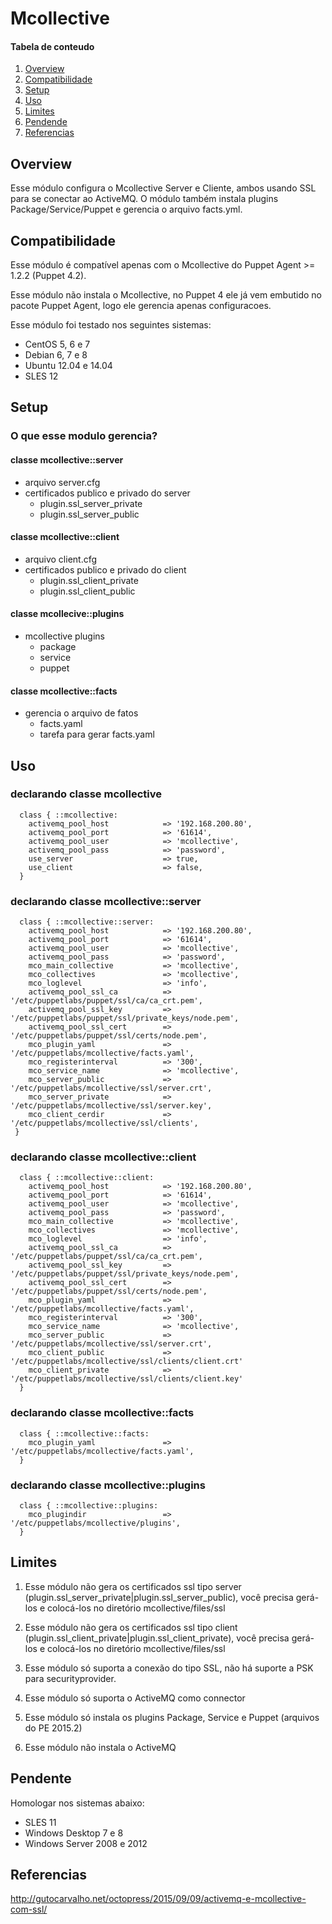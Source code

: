 # Mcollective

#### Tabela de conteudo

1. [Overview](#overview)
2. [Compatibilidade](#compatibilidade)
3. [Setup](#setup)
4. [Uso](#uso)
5. [Limites](#limites)
6. [Pendende](#pendente)
7. [Referencias](#referencias)

## Overview

Esse módulo configura o Mcollective Server e Cliente, ambos usando SSL para se conectar
ao ActiveMQ. O módulo também instala plugins Package/Service/Puppet e gerencia o arquivo
facts.yml.

## Compatibilidade

Esse módulo é compatível apenas com o Mcollective do Puppet Agent >= 1.2.2 (Puppet 4.2).

Esse módulo não instala o Mcollective, no Puppet 4 ele já vem embutido no pacote Puppet Agent, logo ele gerencia apenas configuracoes.

Esse módulo foi testado nos seguintes sistemas:

* CentOS 5, 6 e 7
* Debian 6, 7 e 8
* Ubuntu 12.04 e 14.04
* SLES 12

## Setup

### O que esse modulo gerencia?

#### classe mcollective::server

* arquivo server.cfg
* certificados publico e privado do server
  * plugin.ssl_server_private
  * plugin.ssl_server_public

#### classe mcollective::client

* arquivo client.cfg
* certificados publico e privado do client
  * plugin.ssl_client_private
  * plugin.ssl_client_public

#### classe mcollecive::plugins

* mcollective plugins 
  * package
  * service
  * puppet

#### classe mcollective::facts

* gerencia o arquivo de fatos
  * facts.yaml
  * tarefa para gerar facts.yaml

## Uso

### declarando classe mcollective

```puppet
  class { ::mcollective:
    activemq_pool_host            => '192.168.200.80',
    activemq_pool_port            => '61614',
    activemq_pool_user            => 'mcollective',
    activemq_pool_pass            => 'password',
    use_server                    => true,
    use_client                    => false,
  }
```

### declarando classe mcollective::server

```puppet
  class { ::mcollective::server:
    activemq_pool_host            => '192.168.200.80',
    activemq_pool_port            => '61614',
    activemq_pool_user            => 'mcollective',
    activemq_pool_pass            => 'password',
    mco_main_collective           => 'mcollective',
    mco_collectives               => 'mcollective',
    mco_loglevel                  => 'info',
    activemq_pool_ssl_ca          => '/etc/puppetlabs/puppet/ssl/ca/ca_crt.pem',
    activemq_pool_ssl_key         => '/etc/puppetlabs/puppet/ssl/private_keys/node.pem',
    activemq_pool_ssl_cert        => '/etc/puppetlabs/puppet/ssl/certs/node.pem',
    mco_plugin_yaml               => '/etc/puppetlabs/mcollective/facts.yaml',
    mco_registerinterval          => '300',
    mco_service_name              => 'mcollective',
    mco_server_public             => '/etc/puppetlabs/mcollective/ssl/server.crt',
    mco_server_private            => '/etc/puppetlabs/mcollective/ssl/server.key',
    mco_client_cerdir             => '/etc/puppetlabs/mcollective/ssl/clients',
 }
```

### declarando classe mcollective::client

```puppet
  class { ::mcollective::client:
    activemq_pool_host            => '192.168.200.80',
    activemq_pool_port            => '61614',
    activemq_pool_user            => 'mcollective',
    activemq_pool_pass            => 'password',
    mco_main_collective           => 'mcollective',
    mco_collectives               => 'mcollective',
    mco_loglevel                  => 'info',
    activemq_pool_ssl_ca          => '/etc/puppetlabs/puppet/ssl/ca/ca_crt.pem',
    activemq_pool_ssl_key         => '/etc/puppetlabs/puppet/ssl/private_keys/node.pem',
    activemq_pool_ssl_cert        => '/etc/puppetlabs/puppet/ssl/certs/node.pem',
    mco_plugin_yaml               => '/etc/puppetlabs/mcollective/facts.yaml',
    mco_registerinterval          => '300',
    mco_service_name              => 'mcollective',
    mco_server_public             => '/etc/puppetlabs/mcollective/ssl/server.crt',
    mco_client_public             => '/etc/puppetlabs/mcollective/ssl/clients/client.crt'
    mco_client_private            => '/etc/puppetlabs/mcollective/ssl/clients/client.key'
  }
```

### declarando classe mcollective::facts

```puppet
  class { ::mcollective::facts:
    mco_plugin_yaml               => '/etc/puppetlabs/mcollective/facts.yaml',
  }
```

### declarando classe mcollective::plugins

```puppet
  class { ::mcollective::plugins:
    mco_plugindir                 => '/etc/puppetlabs/mcollective/plugins',
  }
```

## Limites

1. Esse módulo não gera os certificados ssl tipo server (plugin.ssl_server_private|plugin.ssl_server_public), você precisa gerá-los e colocá-los no diretório mcollective/files/ssl

2. Esse módulo não gera os certificados ssl tipo client (plugin.ssl_client_private|plugin.ssl_client_private), você precisa gerá-los e colocá-los no diretório mcollective/files/ssl

3. Esse módulo só suporta a conexão do tipo SSL, não há suporte a PSK para securityprovider.

4. Esse módulo só suporta o ActiveMQ como connector

5. Esse módulo só instala os plugins Package, Service e Puppet (arquivos do PE 2015.2)

6. Esse módulo não instala o ActiveMQ



## Pendente

Homologar nos sistemas abaixo:
* SLES 11
* Windows Desktop 7 e 8
* Windows Server 2008 e 2012


## Referencias

http://gutocarvalho.net/octopress/2015/09/09/activemq-e-mcollective-com-ssl/